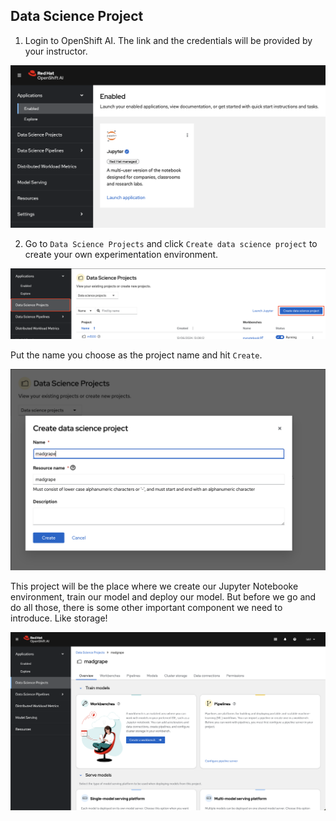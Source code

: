 ## Data Science Project

1. Login to OpenShift AI. The link and the credentials will be provided by your instructor.

![openshiftai.png](./images/openshiftai.png)

2. Go to `Data Science Projects` and click `Create data science project` to create your own experimentation environment.

![datascienceproject.png](./images/datascienceproject.png)

Put the name you choose as the project name and hit `Create`.

![datascienceproject-2.png](./images/datascienceproject-2.png)

This project will be the place where we create our Jupyter Notebooke environment, train our model and deploy our model. But before we go and do all those, there is some other important component we need to introduce. Like storage!

![datascienceproject-3.png](./images/datascienceproject-3.png)
